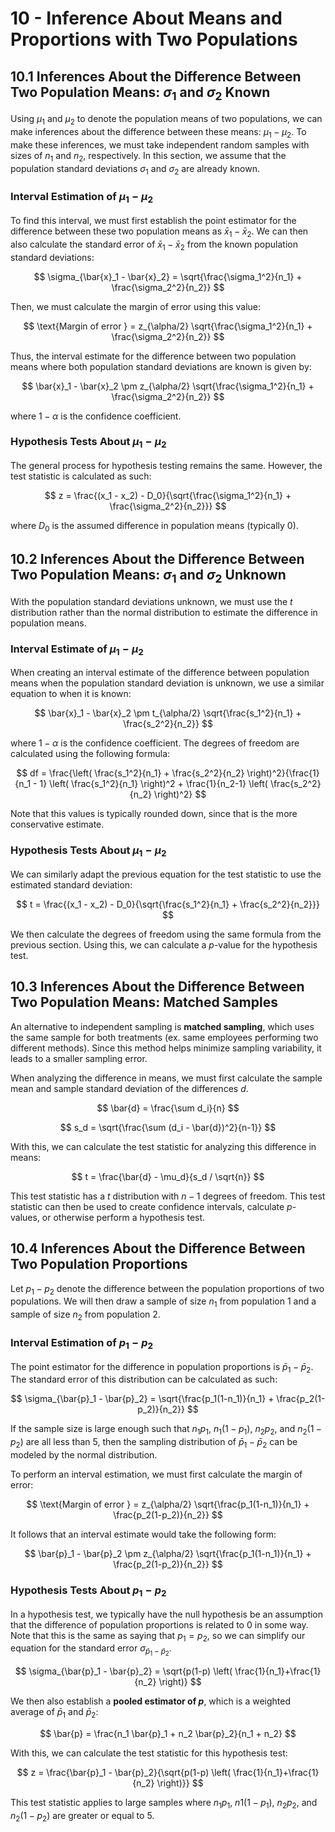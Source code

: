 # 10 - Inference About Means and Proportions with Two Populations

## 10.1 Inferences About the Difference Between Two Population Means: $\sigma_1$ and $\sigma_2$ Known

Using $\mu_1$ and $\mu_2$ to denote the population means of two populations, we can make inferences about the difference between these means: $\mu_1 - \mu_2$. To make these inferences, we must take independent random samples with sizes of $n_1$ and $n_2$, respectively. In this section, we assume that the population standard deviations $\sigma_1$ and $\sigma_2$ are already known.

### Interval Estimation of $\mu_1 - \mu_2$

To find this interval, we must first establish the point estimator for the difference between these two population means as $\bar{x}_1 - \bar{x}_2$. We can then also calculate the standard error of $\bar{x}_1 - \bar{x}_2$ from the known population standard deviations:

$$ \sigma_{\bar{x}_1 - \bar{x}_2} = \sqrt{\frac{\sigma_1^2}{n_1} + \frac{\sigma_2^2}{n_2}} $$

Then, we must calculate the margin of error using this value:

$$ \text{Margin of error } = z_{\alpha/2} \sqrt{\frac{\sigma_1^2}{n_1} + \frac{\sigma_2^2}{n_2}} $$

Thus, the interval estimate for the difference between two population means where both population standard deviations are known is given by:

$$ \bar{x}_1 - \bar{x}_2 \pm z_{\alpha/2} \sqrt{\frac{\sigma_1^2}{n_1} + \frac{\sigma_2^2}{n_2}} $$

where $1-\alpha$ is the confidence coefficient.

### Hypothesis Tests About $\mu_1 - \mu_2$

The general process for hypothesis testing remains the same. However, the test statistic is calculated as such:

$$ z = \frac{(x_1 - x_2) - D_0}{\sqrt{\frac{\sigma_1^2}{n_1} + \frac{\sigma_2^2}{n_2}}} $$

where $D_0$ is the assumed difference in population means (typically $0$).

## 10.2 Inferences About the Difference Between Two Population Means: $\sigma_1$ and $\sigma_2$ Unknown

With the population standard deviations unknown, we must use the $t$ distribution rather than the normal distribution to estimate the difference in population means.

### Interval Estimate of $\mu_1 - \mu_2$

When creating an interval estimate of the difference between population means when the population standard deviation is unknown, we use a similar equation to when it is known:

$$ \bar{x}_1 - \bar{x}_2 \pm t_{\alpha/2} \sqrt{\frac{s_1^2}{n_1} + \frac{s_2^2}{n_2}} $$

where $1-\alpha$ is the confidence coefficient. The degrees of freedom are calculated using the following formula:

$$ df = \frac{\left( \frac{s_1^2}{n_1} + \frac{s_2^2}{n_2} \right)^2}{\frac{1}{n_1 - 1} \left( \frac{s_1^2}{n_1} \right)^2 + \frac{1}{n_2-1} \left( \frac{s_2^2}{n_2} \right)^2} $$

Note that this values is typically rounded down, since that is the more conservative estimate.

### Hypothesis Tests About $\mu_1 - \mu_2$

We can similarly adapt the previous equation for the test statistic to use the estimated standard deviation:

$$ t = \frac{(x_1 - x_2) - D_0}{\sqrt{\frac{s_1^2}{n_1} + \frac{s_2^2}{n_2}}} $$

We then calculate the degrees of freedom using the same formula from the previous section. Using this, we can calculate a $p$-value for the hypothesis test.

## 10.3 Inferences About the Difference Between Two Population Means: Matched Samples

An alternative to independent sampling is **matched sampling**, which uses the same sample for both treatments (ex. same employees performing two different methods). Since this method helps minimize sampling variability, it leads to a smaller sampling error.

When analyzing the difference in means, we must first calculate the sample mean and sample standard deviation of the differences $d$.

$$ \bar{d} = \frac{\sum d_i}{n} $$

$$ s_d = \sqrt{\frac{\sum (d_i - \bar{d})^2}{n-1}} $$

With this, we can calculate the test statistic for analyzing this difference in means:

$$ t = \frac{\bar{d} - \mu_d}{s_d / \sqrt{n}} $$

This test statistic has a $t$ distribution with $n-1$ degrees of freedom. This test statistic can then be used to create confidence intervals, calculate $p$-values, or otherwise perform a hypothesis test.

## 10.4 Inferences About the Difference Between Two Population Proportions

Let $p_1 - p_2$ denote the difference between the population proportions of two populations. We will then draw a sample of size $n_1$ from population $1$ and a sample of size $n_2$ from population $2$.

### Interval Estimation of $p_1 - p_2$

The point estimator for the difference in population proportions is $\bar{p}_1 - \bar{p}_2$. The standard error of this distribution can be calculated as such:

$$ \sigma_{\bar{p}_1 - \bar{p}_2} = \sqrt{\frac{p_1(1-n_1)}{n_1} + \frac{p_2(1-p_2)}{n_2}} $$

If the sample size is large enough such that $n_1 p_1$, $n_1 (1-p_1)$, $n_2 p_2$, and $n_2 (1-p_2)$ are all less than $5$, then the sampling distribution of $\bar{p}_1 - \bar{p}_2$ can be modeled by the normal distribution.

To perform an interval estimation, we must first calculate the margin of error:

$$ \text{Margin of error } = z_{\alpha/2} \sqrt{\frac{p_1(1-n_1)}{n_1} + \frac{p_2(1-p_2)}{n_2}} $$

It follows that an interval estimate would take the following form:

$$ \bar{p}_1 - \bar{p}_2 \pm z_{\alpha/2} \sqrt{\frac{p_1(1-n_1)}{n_1} + \frac{p_2(1-p_2)}{n_2}} $$

### Hypothesis Tests About $p_1 - p_2$

In a hypothesis test, we typically have the null hypothesis be an assumption that the difference of population proportions is related to $0$ in some way. Note that this is the same as saying that $p_1 = p_2$, so we can simplify our equation for the standard error $\sigma_{\bar{p}_1 - \bar{p}_2}$.

$$ \sigma_{\bar{p}_1 - \bar{p}_2} = \sqrt{p(1-p) \left( \frac{1}{n_1}+\frac{1}{n_2} \right)} $$

We then also establish a **pooled estimator of $p$**, which is a weighted average of $\bar{p}_1$ and $\bar{p}_2$:

$$ \bar{p} = \frac{n_1 \bar{p}_1 + n_2 \bar{p}_2}{n_1 + n_2} $$

With this, we can calculate the test statistic for this hypothesis test:

$$ z = \frac{\bar{p}_1 - \bar{p}_2}{\sqrt{p(1-p) \left( \frac{1}{n_1}+\frac{1}{n_2} \right)}} $$

This test statistic applies to large samples where $n_1 p_1$, $n1 (1-p_1)$, $n_2 p_2$, and $n_2 (1-p_2)$ are greater or equal to $5$.